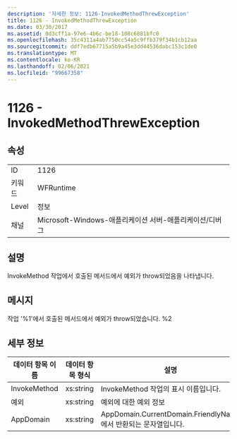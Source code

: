 ```yaml
---
description: '자세한 정보: 1126-InvokedMethodThrewException'
title: 1126 - InvokedMethodThrewException
ms.date: 03/30/2017
ms.assetid: 0d3cff1a-97e6-4b6c-be18-108c6881bfc0
ms.openlocfilehash: 35c4311a4ab7750cc54a5c9ffb379f34b1cb12aa
ms.sourcegitcommit: ddf7edb67715a5b9a45e3dd44536dabc153c1de0
ms.translationtype: MT
ms.contentlocale: ko-KR
ms.lasthandoff: 02/06/2021
ms.locfileid: "99667358"
---
```

# <a name="1126---invokedmethodthrewexception"></a>1126 - InvokedMethodThrewException

## <a name="properties"></a>속성  
  
|||  
|-|-|  
|ID|1126|  
|키워드|WFRuntime|  
|Level|정보|  
|채널|Microsoft-Windows-애플리케이션 서버-애플리케이션/디버그|  
  
## <a name="description"></a>설명  

 InvokeMethod 작업에서 호출된 메서드에서 예외가 throw되었음을 나타냅니다.  
  
## <a name="message"></a>메시지  

 작업 '%1'에서 호출된 메서드에서 예외가 throw되었습니다. %2  
  
## <a name="details"></a>세부 정보  
  
|데이터 항목 이름|데이터 항목 형식|설명|  
|--------------------|--------------------|-----------------|  
|InvokeMethod|xs:string|InvokeMethod 작업의 표시 이름입니다.|  
|예외|xs:string|예외에 대한 예외 정보|  
|AppDomain|xs:string|AppDomain.CurrentDomain.FriendlyName에서 반환되는 문자열입니다.|
